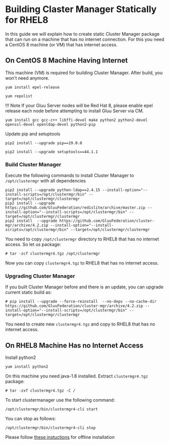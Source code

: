 # Building Claster Manager Statically for RHEL8

In this guide we will explain how to create static Cluster Manager package that
can run on a machine that has no internet connection. For this you need a CentOS 8 machine
(or VM) that has internet access.

## On CentOS 8 Machine Having Internet

This machine (VM) is required for building Cluster Manager. After build, you won't
need anymore.


`yum install epel-release`

`yum repolist`

!!! Note
    If your Gluu Server nodes will be Red Hat 8, please enable epel release each node before attempting to install Gluu Server via CM.

`yum install gcc gcc-c++ libffi-devel make python2 python2-devel openssl-devel openldap-devel python2-pip`

Update pip and setuptools

`pip2 install --upgrade pip==19.0.0`

`pip2 install --upgrade setuptools==44.1.1`

### Build Cluster Manager

Execute the following commands to install Cluster Manager to `/opt/clustermgr` with all dependencies

```
pip2 install --upgrade python-ldap==2.4.15 --install-option="--install-scripts=/opt/clustermgr/bin" --target=/opt/clustermgr/clustermgr
pip2 install --upgrade https://github.com/GluuFederation/redislite/archive/master.zip --install-option="--install-scripts=/opt/clustermgr/bin" --target=/opt/clustermgr/clustermgr
pip2 install  --upgrade https://github.com/GluuFederation/cluster-mgr/archive/4.2.zip --install-option="--install-scripts=/opt/clustermgr/bin" --target=/opt/clustermgr/clustermgr
```
You need to copy `/opt/clustermgr` directory to RHEL8 that has no internet access. So let us package:

`# tar -zcf clustermgr4.tgz /opt/clustermgr`

Now you can copy `clustermgr4.tgz` to RHEL8 that has no internet access.

### Upgrading Cluster Manager
If you built Cluster Manager before and there is an update, you can upgrade current static build as:

```
# pip install --upgrade --force-reinstall  --no-deps --no-cache-dir https://github.com/GluuFederation/cluster-mgr/archive/4.2.zip --install-option="--install-scripts=/opt/clustermgr/bin" --target=/opt/clustermgr/clustermgr
```

You need to create new `clustermgr4.tgz` and copy to RHEL8 that has no internet access.

## On RHEL8 Machine Has no Internet Access

Install python2

`yum install python2`

On this machine you need java-1.8 installed. Extract `clustermgr4.tgz` package:

`# tar -zxf clustermgr4.tgz -C /`

To start clustermanager use the following command:

```
/opt/clustermgr/bin/clustermgr4-cli start
```
You can stop as follows:

```
/opt/clustermgr/bin/clustermgr4-cli stop
```

Please follow [these instuctions](./offline_install.md) for offline installation
